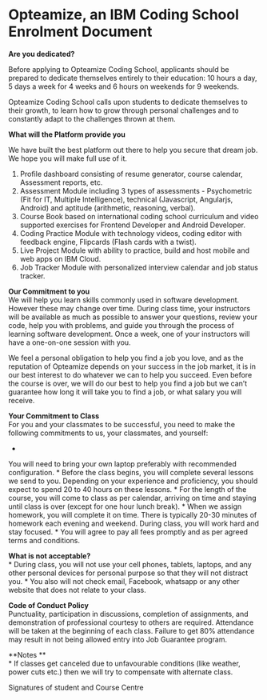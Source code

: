 # Opteamize, an IBM Coding School Enrolment Document


**Are you dedicated?**

Before applying to Opteamize Coding School, applicants should be prepared to dedicate themselves entirely to their education: 10 hours a day, 5 days a week for 4 weeks and 6 hours on weekends for 9 weekends. 

Opteamize Coding School calls upon students to dedicate themselves to their growth, to learn how to grow through personal challenges and to constantly adapt to the challenges thrown at them. 

**What will the Platform provide you**

We have built the best platform out there to help you secure that dream job. We hope you will make full use of it. 
1. Profile dashboard consisting of resume generator, course calendar, Assessment reports, etc.
2. Assessment Module including 3 types of assessments - Psychometric (Fit for IT, Multiple Intelligence), technical (Javascript, Angularjs, Android) and aptitude (arithmetic, reasoning, verbal).
3. Course Book based on international coding school curriculum and video supported exercises for Frontend Developer and Android Developer.
4. Coding Practice Module with technology videos, coding editor with feedback engine, Flipcards (Flash cards with a twist).
5. Live Project Module with ability to practice, build and host mobile and web apps on IBM Cloud.
6. Job Tracker Module with personalized interview calendar and job status tracker.


**Our Commitment to you**  
We will help you learn skills commonly used in software development. However these may change over time.
During class time, your instructors will be available as much as possible to answer your questions, review your code, help you with problems, and guide you through the process of learning software development. Once a week, one of your instructors will have a one-on-one session with you.

We feel a personal obligation to help you find a job you love, and as the reputation of Opteamize depends on your success in the job market, it is in our best interest to do whatever we can to help you succeed. Even before the course is over, we will do our best to help you find a job but we can’t guarantee how long it will take you to find a job, or what salary you will receive.

**Your Commitment to Class**  
For you and your classmates to be successful, you need to make the following commitments to us, your classmates, and yourself:

* 
You will need to bring your own laptop preferably with recommended configuration.
* 
Before the class begins, you will complete several lessons we send to you. Depending on your experience and proficiency, you should expect to spend 20 to 40 hours on these lessons.
* 
For the length of the course, you will come to class as per calendar, arriving on time and staying until class is over (except for one hour lunch break). 
* 
When we assign homework, you will complete it on time. There is typically 20-30 minutes of homework each evening and weekend.
During class, you will work hard and stay focused.
* 
You will agree to pay all fees promptly and as per agreed terms and conditions.

**What is not acceptable?**  
* 
During class, you will not use your cell phones, tablets, laptops, and any other personal devices for personal purpose so that they will not distract you.
* 
You also will not check email, Facebook, whatsapp or any other website that does not relate to your class.

**Code of Conduct Policy**  
Punctuality, participation in discussions, completion of assignments, and demonstration of professional courtesy to others are required. Attendance will be taken at the beginning of each class. Failure to get 80% attendance may result in not being allowed entry into Job Guarantee program.

**Notes **  
* 
If classes get canceled due to unfavourable conditions (like weather, power cuts etc.) then we will try to compensate with alternate class.


Signatures of student  and Course Centre              

  
